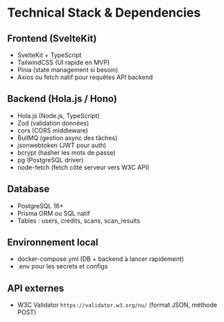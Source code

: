 # Technical Stack & Dependencies

## Frontend (SvelteKit)
- SvelteKit + TypeScript
- TailwindCSS (UI rapide en MVP)
- Pinia (state management si besoin)
- Axios ou fetch natif pour requêtes API backend

## Backend (Hola.js / Hono)
- Hola.js (Node.js, TypeScript)
- Zod (validation données)
- cors (CORS middleware)
- BullMQ (gestion async des tâches)
- jsonwebtoken (JWT pour auth)
- bcrypt (hasher les mots de passe)
- pg (PostgreSQL driver)
- node-fetch (fetch côté serveur vers W3C API)

## Database
- PostgreSQL 16+
- Prisma ORM ou SQL natif
- Tables : users, credits, scans, scan_results

## Environnement local
- docker-compose.yml (DB + backend à lancer rapidement)
- .env pour les secrets et configs

## API externes
- W3C Validator `https://validator.w3.org/nu/` (format JSON, méthode POST)
